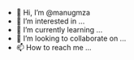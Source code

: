 - 👋 Hi, I’m @manugmza
- 👀 I’m interested in ...
- 🌱 I’m currently learning ...
- 💞️ I’m looking to collaborate on ...
- 📫 How to reach me ...

<!---
manugmza/manugmza is a ✨ special ✨ repository because its `README.md` (this file) appears on your GitHub profile.
You can click the Preview link to take a look at your changes.
--->
